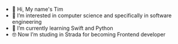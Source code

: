 - 👋 Hi, My name's Tim
- 👀 I’m interested in computer science and specifically in software engineering 
- 🌱 I’m currently learning Swift and Python
- 🤓 Now I’m studing in Strada for becoming Frontend developer
<!---
TheKeilMen/TheKeilMen is a ✨ special ✨ repository because its `README.md` (this file) appears on your GitHub profile.
You can click the Preview link to take a look at your changes.
--->
